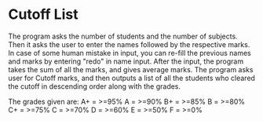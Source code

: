 
# Cutoff List

The program asks the number of students and the number of subjects.
Then it asks the user to enter the names followed by the respective marks.
In case of some human mistake in input, you can re-fill the previous names and marks by entering "redo" in name input.
After the input, the program takes the sum of all the marks, and gives average marks.
The program asks user for Cutoff marks, and then outputs a list of all the students who cleared the cutoff in descending order along with the grades.

The grades given are:
      A+ = >=95%
      A  = >=90%
      B+ = >=85%
      B  = >=80%
      C+ = >=75%
      C  = >=70%
      D  = >=60%
      E  = >=50%
      F  = >=0%
